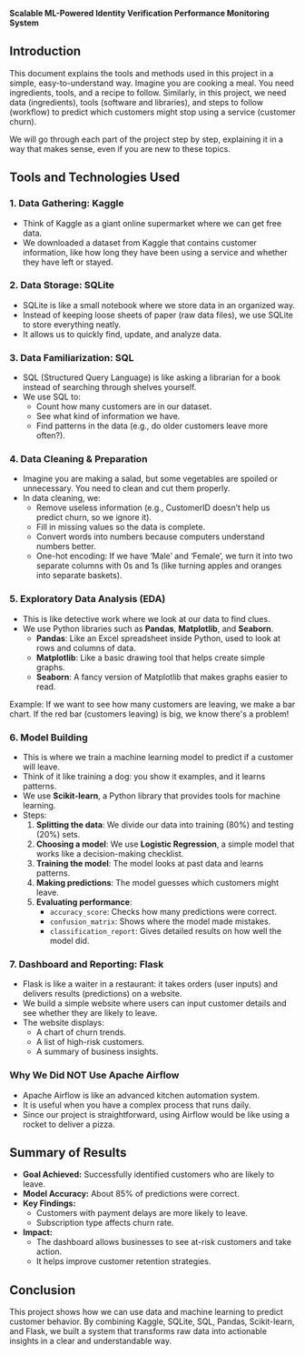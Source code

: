 **Scalable ML-Powered Identity Verification Performance Monitoring System**

## Introduction
This document explains the tools and methods used in this project in a simple, easy-to-understand way. Imagine you are cooking a meal. You need ingredients, tools, and a recipe to follow. Similarly, in this project, we need data (ingredients), tools (software and libraries), and steps to follow (workflow) to predict which customers might stop using a service (customer churn).

We will go through each part of the project step by step, explaining it in a way that makes sense, even if you are new to these topics.

## Tools and Technologies Used
### **1. Data Gathering: Kaggle**
- Think of Kaggle as a giant online supermarket where we can get free data.
- We downloaded a dataset from Kaggle that contains customer information, like how long they have been using a service and whether they have left or stayed.

### **2. Data Storage: SQLite**
- SQLite is like a small notebook where we store data in an organized way.
- Instead of keeping loose sheets of paper (raw data files), we use SQLite to store everything neatly.
- It allows us to quickly find, update, and analyze data.

### **3. Data Familiarization: SQL**
- SQL (Structured Query Language) is like asking a librarian for a book instead of searching through shelves yourself.
- We use SQL to:
  - Count how many customers are in our dataset.
  - See what kind of information we have.
  - Find patterns in the data (e.g., do older customers leave more often?).

### **4. Data Cleaning & Preparation**
- Imagine you are making a salad, but some vegetables are spoiled or unnecessary. You need to clean and cut them properly.
- In data cleaning, we:
  - Remove useless information (e.g., CustomerID doesn’t help us predict churn, so we ignore it).
  - Fill in missing values so the data is complete.
  - Convert words into numbers because computers understand numbers better.
  - One-hot encoding: If we have ‘Male’ and ‘Female’, we turn it into two separate columns with 0s and 1s (like turning apples and oranges into separate baskets).

### **5. Exploratory Data Analysis (EDA)**
- This is like detective work where we look at our data to find clues.
- We use Python libraries such as **Pandas**, **Matplotlib**, and **Seaborn**.
  - **Pandas**: Like an Excel spreadsheet inside Python, used to look at rows and columns of data.
  - **Matplotlib**: Like a basic drawing tool that helps create simple graphs.
  - **Seaborn**: A fancy version of Matplotlib that makes graphs easier to read.

Example: If we want to see how many customers are leaving, we make a bar chart. If the red bar (customers leaving) is big, we know there's a problem!

### **6. Model Building**
- This is where we train a machine learning model to predict if a customer will leave.
- Think of it like training a dog: you show it examples, and it learns patterns.
- We use **Scikit-learn**, a Python library that provides tools for machine learning.
- Steps:
  1. **Splitting the data**: We divide our data into training (80%) and testing (20%) sets.
  2. **Choosing a model**: We use **Logistic Regression**, a simple model that works like a decision-making checklist.
  3. **Training the model**: The model looks at past data and learns patterns.
  4. **Making predictions**: The model guesses which customers might leave.
  5. **Evaluating performance**:
     - `accuracy_score`: Checks how many predictions were correct.
     - `confusion_matrix`: Shows where the model made mistakes.
     - `classification_report`: Gives detailed results on how well the model did.

### **7. Dashboard and Reporting: Flask**
- Flask is like a waiter in a restaurant: it takes orders (user inputs) and delivers results (predictions) on a website.
- We build a simple website where users can input customer details and see whether they are likely to leave.
- The website displays:
  - A chart of churn trends.
  - A list of high-risk customers.
  - A summary of business insights.

### **Why We Did NOT Use Apache Airflow**
- Apache Airflow is like an advanced kitchen automation system.
- It is useful when you have a complex process that runs daily.
- Since our project is straightforward, using Airflow would be like using a rocket to deliver a pizza.

## **Summary of Results**
- **Goal Achieved:** Successfully identified customers who are likely to leave.
- **Model Accuracy:** About 85% of predictions were correct.
- **Key Findings:**
  - Customers with payment delays are more likely to leave.
  - Subscription type affects churn rate.
- **Impact:**
  - The dashboard allows businesses to see at-risk customers and take action.
  - It helps improve customer retention strategies.

## **Conclusion**
This project shows how we can use data and machine learning to predict customer behavior. By combining Kaggle, SQLite, SQL, Pandas, Scikit-learn, and Flask, we built a system that transforms raw data into actionable insights in a clear and understandable way.

